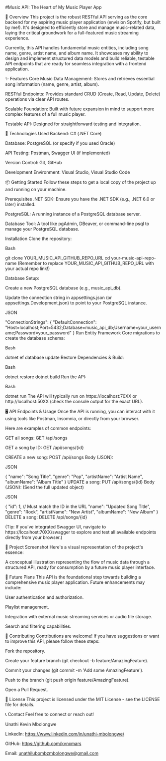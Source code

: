 #Music API: The Heart of My Music Player App


🌟 Overview
This project is the robust RESTful API serving as the core backend for my aspiring music player application (envision Spotify, but built by me!). It's designed to efficiently store and manage music-related data, laying the critical groundwork for a full-featured music streaming experience.

Currently, this API handles fundamental music entities, including song name, genre, artist name, and album name. It showcases my ability to design and implement structured data models and build reliable, testable API endpoints that are ready for seamless integration with a frontend application.

✨ Features
Core Music Data Management: Stores and retrieves essential song information (name, genre, artist, album).

RESTful Endpoints: Provides standard CRUD (Create, Read, Update, Delete) operations via clear API routes.

Scalable Foundation: Built with future expansion in mind to support more complex features of a full music player.

Testable API: Designed for straightforward testing and integration.

🚀 Technologies Used
Backend: C# (.NET Core)

Database: PostgreSQL (or specify if you used Oracle)

API Testing: Postman, Swagger UI (if implemented)

Version Control: Git, GitHub

Development Environment: Visual Studio, Visual Studio Code

📦 Getting Started
Follow these steps to get a local copy of the project up and running on your machine.

Prerequisites
.NET SDK: Ensure you have the .NET SDK (e.g., .NET 6.0 or later) installed.

PostgreSQL: A running instance of a PostgreSQL database server.

Database Tool: A tool like pgAdmin, DBeaver, or command-line psql to manage your PostgreSQL database.

Installation
Clone the repository:

Bash

git clone YOUR_MUSIC_API_GITHUB_REPO_URL
cd your-music-api-repo-name
(Remember to replace YOUR_MUSIC_API_GITHUB_REPO_URL with your actual repo link!)

Database Setup:

Create a new PostgreSQL database (e.g., music_api_db).

Update the connection string in appsettings.json (or appsettings.Development.json) to point to your PostgreSQL instance.

JSON

"ConnectionStrings": {
  "DefaultConnection": "Host=localhost;Port=5432;Database=music_api_db;Username=your_username;Password=your_password"
}
Run Entity Framework Core migrations to create the database schema:

Bash

dotnet ef database update
Restore Dependencies & Build:

Bash

dotnet restore
dotnet build
Run the API:

Bash

dotnet run
The API will typically run on https://localhost:70XX or http://localhost:50XX (check the console output for the exact URL).

🖥️ API Endpoints & Usage
Once the API is running, you can interact with it using tools like Postman, Insomnia, or directly from your browser.

Here are examples of common endpoints:

GET all songs: GET /api/songs

GET a song by ID: GET /api/songs/{id}

CREATE a new song:
POST /api/songs
Body (JSON):

JSON

{
  "name": "Song Title",
  "genre": "Pop",
  "artistName": "Artist Name",
  "albumName": "Album Title"
}
UPDATE a song:
PUT /api/songs/{id}
Body (JSON): (Send the full updated object)

JSON

{
  "id": 1, // Must match the ID in the URL
  "name": "Updated Song Title",
  "genre": "Rock",
  "artistName": "New Artist",
  "albumName": "New Album"
}
DELETE a song: DELETE /api/songs/{id}

(Tip: If you've integrated Swagger UI, navigate to https://localhost:70XX/swagger to explore and test all available endpoints directly from your browser.)

📸 Project Screenshot
Here's a visual representation of the project's essence:

A conceptual illustration representing the flow of music data through a structured API, ready for consumption by a future music player interface.

🔮 Future Plans
This API is the foundational step towards building a comprehensive music player application. Future enhancements may include:

User authentication and authorization.

Playlist management.

Integration with external music streaming services or audio file storage.

Search and filtering capabilities.

🤝 Contributing
Contributions are welcome! If you have suggestions or want to improve this API, please follow these steps:

Fork the repository.

Create your feature branch (git checkout -b feature/AmazingFeature).

Commit your changes (git commit -m 'Add some AmazingFeature').

Push to the branch (git push origin feature/AmazingFeature).

Open a Pull Request.

📜 License
This project is licensed under the MIT License - see the LICENSE file for details.

📞 Contact
Feel free to connect or reach out!

Unathi Kevin Mbolongwe

LinkedIn: https://www.linkedin.com/in/unathi-mbolongwe/

GitHub: https://github.com/kvnxmars

Email: unathilubombzmbolongwe@gmail.com
